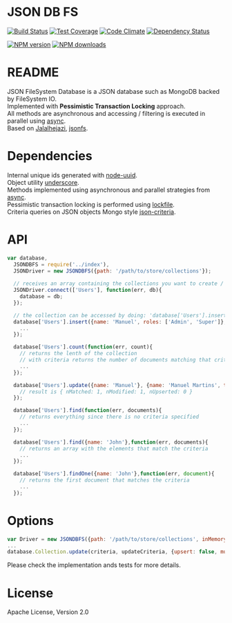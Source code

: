 # JSON DB FS

[![Build Status](https://travis-ci.org/mcmartins/jsondbfs.svg)](https://travis-ci.org/mcmartins/jsondbfs)
[![Test Coverage](https://codeclimate.com/github/mcmartins/jsondbfs/badges/coverage.svg)](https://codeclimate.com/github/mcmartins/jsondbfs/coverage)
[![Code Climate](https://codeclimate.com/github/mcmartins/jsondbfs/badges/gpa.svg)](https://codeclimate.com/github/mcmartins/jsondbfs)
[![Dependency Status](https://gemnasium.com/mcmartins/jsondbfs.png)](https://gemnasium.com/mcmartins/jsondbfs)

[![NPM version](http://img.shields.io/npm/v/jsondbfs.svg?style=flat)](https://www.npmjs.com/package/jsondbfs)
[![NPM downloads](http://img.shields.io/npm/dm/jsondbfs.svg?style=flat)](https://www.npmjs.com/package/jsondbfs)

# README

JSON FileSystem Database is a JSON database such as MongoDB backed by FileSystem IO.<br/>
Implemented with **Pessimistic Transaction Locking** approach.<br/>
All methods are asynchronous and accessing / filtering is executed in parallel using [async](https://github.com/caolan/async).<br/>
Based on [Jalalhejazi](https://github.com/Jalalhejazi), [jsonfs](https://github.com/Jalalhejazi/jsonfs).

# Dependencies

Internal unique ids generated with [node-uuid](https://github.com/broofa/node-uuid).<br/>
Object utility [underscore](https://github.com/jashkenas/underscore).<br/>
Methods implemented using asynchronous and parallel strategies from [async](https://github.com/caolan/async).<br/>
Pessimistic transaction locking is performed using [lockfile](https://github.com/npm/lockfile).<br/>
Criteria queries on JSON objects Mongo style [json-criteria](https://github.com/mirek/node-json-criteria).

# API

```javascript
var database,
  JSONDBFS = require('../index'),
  JSONDriver = new JSONDBFS({path: '/path/to/store/collections'});
  
  // receives an array containing the collections you want to create / use ['Users', 'Others']
  JSONDriver.connect(['Users'], function(err, db){
    database = db;
  });

  // the collection can be accessed by doing: 'database['Users'].insert' or 'database.Users.insert'
  database['Users'].insert({name: 'Manuel', roles: ['Admin', 'Super']}, function(err){
    ...
  });

  database['Users'].count(function(err, count){
    // returns the lenth of the collection
    // with criteria returns the number of documents matching that criteria
    ...
  });

  database['Users'].update({name: 'Manuel'}, {name: 'Manuel Martins', token: 'xsf32S123ss'}, function(err, result){
    // result is { nMatched: 1, nModified: 1, nUpserted: 0 }
  });

  database['Users'].find(function(err, documents){
    // returns everything since there is no criteria specified
    ...
  });

  database['Users'].find({name: 'John'},function(err, documents){
    // returns an array with the elements that match the criteria
    ...
  });

  database['Users'].findOne({name: 'John'},function(err, document){
    // returns the first document that matches the criteria
    ...
  });
```

# Options

```javascript
var Driver = new JSONDBFS({path: '/path/to/store/collections', inMemory: true});
...
database.Collection.update(criteria, updateCriteria, {upsert: false, multi: true}, callback);
```

Please check the implementation ands tests for more details.

# License

Apache License, Version 2.0
